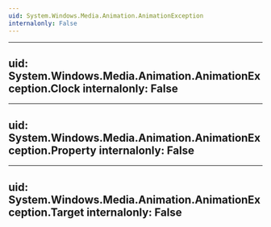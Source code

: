 ```yaml
---
uid: System.Windows.Media.Animation.AnimationException
internalonly: False
---
```


---
uid: System.Windows.Media.Animation.AnimationException.Clock
internalonly: False
---

---
uid: System.Windows.Media.Animation.AnimationException.Property
internalonly: False
---

---
uid: System.Windows.Media.Animation.AnimationException.Target
internalonly: False
---
